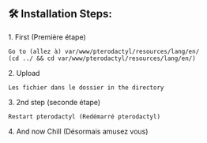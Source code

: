 <h2>🛠️ Installation Steps:</h2>

<p>1. First (Première étape)</p>

```
Go to (allez à) var/www/pterodactyl/resources/lang/en/
(cd ../ && cd var/www/pterodactyl/resources/lang/en/)
```

<p>2. Upload </p>

```
Les fichier dans le dossier in the directory
```

<p>3. 2nd step (seconde étape)</p>

```
Restart pterodactyl (Redémarré pterodactyl)
```

<p>4. And now Chill (Désormais amusez vous)</p>
